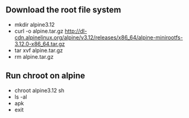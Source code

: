 ## Download the root file system

* mkdir alpine3.12
* curl -o alpine.tar.gz http://dl-cdn.alpinelinux.org/alpine/v3.12/releases/x86_64/alpine-minirootfs-3.12.0-x86_64.tar.gz
* tar xvf alpine.tar.gz
* rm alpine.tar.gz

## Run chroot on alpine

* chroot alpine3.12 sh
* ls -al
* apk
* exit